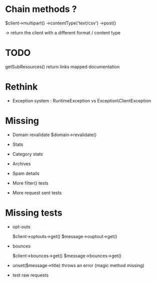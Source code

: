 
# Chain methods ?

$client->multipart()
       ->contentType('text/csv')
       ->post()


-> return the client with a different format / content type




# TODO

getSubResources() return links mapped
documentation

# Rethink

- Exception system : RuntimeException vs Exception\ClientException

# Missing

- Domain revalidate
    $domain->revalidate()

- Stats
- Category stats
- Archives
- Spam details
- More filter() tests
- More request sent tests

# Missing tests

- opt-outs

    $client->optouts->get()
    $message->ouptout->get()

- bounces

    $client->bounces->get()
    $message->bounces->get()

- unset(\$message->title) throws an error (magic method missing)
- test raw requests
